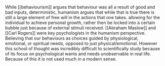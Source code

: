 While [[behaviourism]] argues that behaviour was all a result of good and bad inputs, deterministic, humanism argues that while that is true there is still a large element of free will in the actions that one takes. allowing for the individual to achieve personal growth, rather then be locked into a certain bubble just because of external stimuli received.  [[Abraham Maslow]] and [[Carl Rogers]] were key psychologists in the humanism perspective. Believing that our behaviours as choices guided by physiological, emotional, or spiritual needs, opposed to just physical/emotional. However this school of thought was incredibly difficult to scientifically study because of its focus on psychological wants and needs unobservable in real life. Because of this it is not used much in a modern sense. 
